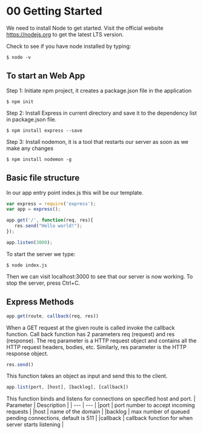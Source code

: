 # 00 Getting Started
We need to install Node to get started. 
Visit the official website https://nodejs.org to get the latest LTS version. 

Check to see if you have node installed by typing: 
```
$ node -v
```

## To start an Web App
Step 1: Initiate npm project, it creates a package.json file in the application 
```
$ npm init
```
Step 2: Install Express in current directory and save it to the dependency list in package.json file. 
```
$ npm install express --save
``` 
Step 3: Install nodemon, it is a tool that restarts our server as soon as we make any changes
```
$ npm install nodemon -g
```

## Basic file structure
In our app entry point index.js this will be our template.
```javascript
var express = require('express');
var app = express();

app.get('/', function(req, res){
   res.send("Hello world!");
});

app.listen(3000);
```
To start the server we type: 
```
$ node index.js
```
Then we can visit localhost:3000 to see that our server is now working. 
To stop the server, press Ctrl+C. 

## Express Methods
```javascript
app.get(route, callback(req, res))
```
When a GET request at the given route is called invoke the callback function. 
Call back function has 2 parameters req (request) and res (response). 
The req parameter is a HTTP request object and contains all the HTTP request headers, bodies, etc.
Similarly, res parameter is the HTTP response object. 

```javascript
res.send()
```
This function takes an object as input and send this to the client.

```javascript
app.list(port, [host], [backlog], [callback])
```
This function binds and listens for connections on specified host and port. 
| Parameter | Description |
| --- | --- |
|port | port number to accept incoming requests |
|host | name of the domain |
|backlog | max number of queued pending connections, default is 511 |
|callback | callback function for when server starts listening |